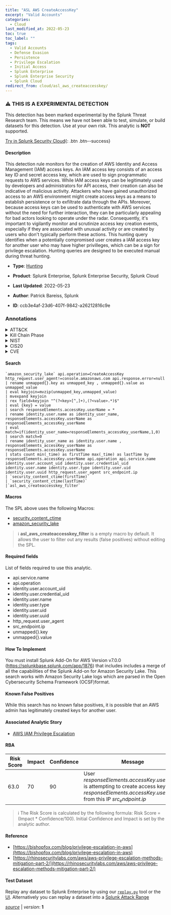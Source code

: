 ```yaml
---
title: "ASL AWS CreateAccessKey"
excerpt: "Valid Accounts"
categories:
  - Cloud
last_modified_at: 2022-05-23
toc: true
toc_label: ""
tags:
  - Valid Accounts
  - Defense Evasion
  - Persistence
  - Privilege Escalation
  - Initial Access
  - Splunk Enterprise
  - Splunk Enterprise Security
  - Splunk Cloud
redirect_from: cloud/asl_aws_createaccesskey/
---
```


### :warning: THIS IS A EXPERIMENTAL DETECTION
This detection has been marked experimental by the Splunk Threat Research team. This means we have not been able to test, simulate, or build datasets for this detection. Use at your own risk. This analytic is **NOT** supported.


[Try in Splunk Security Cloud](https://www.splunk.com/en_us/cyber-security.html){: .btn .btn--success}

#### Description

This detection rule monitors for the creation of AWS Identity and Access Management (IAM) access keys. An IAM access key consists of an access key ID and secret access key, which are used to sign programmatic requests to AWS services. While IAM access keys can be legitimately used by developers and administrators for API access, their creation can also be indicative of malicious activity. Attackers who have gained unauthorized access to an AWS environment might create access keys as a means to establish persistence or to exfiltrate data through the APIs. Moreover, because access keys can be used to authenticate with AWS services without the need for further interaction, they can be particularly appealing for bad actors looking to operate under the radar. Consequently, it&#39;s important to vigilantly monitor and scrutinize access key creation events, especially if they are associated with unusual activity or are created by users who don&#39;t typically perform these actions. This hunting query identifies when a potentially compromised user creates a IAM access key for another user who may have higher privilleges, which can be a sign for privilege escalation. Hunting queries are designed to be executed manual during threat hunting.

- **Type**: [Hunting](https://github.com/splunk/security_content/wiki/Detection-Analytic-Types)
- **Product**: Splunk Enterprise, Splunk Enterprise Security, Splunk Cloud

- **Last Updated**: 2022-05-23
- **Author**: Patrick Bareiss, Splunk
- **ID**: ccb3e4af-23d6-407f-9842-a26212816c9e

### Annotations
<details>
  <summary>ATT&CK</summary>

<div markdown="1">

#### [ATT&CK](https://attack.mitre.org/)

| ID          | Technique   | Tactic         |
| ----------- | ----------- |--------------- |
| [T1078](https://attack.mitre.org/techniques/T1078/) | Valid Accounts | Defense Evasion, Persistence, Privilege Escalation, Initial Access |

</div>
</details>


<details>
  <summary>Kill Chain Phase</summary>

<div markdown="1">

* Exploitation
* Installation
* Delivery


</div>
</details>


<details>
  <summary>NIST</summary>

<div markdown="1">

* DE.AE



</div>
</details>

<details>
  <summary>CIS20</summary>

<div markdown="1">

* CIS 10



</div>
</details>

<details>
  <summary>CVE</summary>

<div markdown="1">


</div>
</details>


#### Search

```
`amazon_security_lake` api.operation=CreateAccessKey http_request.user_agent!=console.amazonaws.com api.response.error=null 
| rename unmapped{}.key as unmapped_key , unmapped{}.value as unmapped_value 
| eval keyjoin=mvzip(unmapped_key,unmapped_value) 
| mvexpand keyjoin 
| rex field=keyjoin "^(?<key>[^,]+),(?<value>.*)$" 
| eval {key} = value 
| search responseElements.accessKey.userName = * 
| rename identity.user.name as identity_user_name, responseElements.accessKey.userName as responseElements_accessKey_userName 
| eval match=if(identity_user_name=responseElements_accessKey_userName,1,0) 
| search match=0 
| rename identity_user_name as identity.user.name , responseElements_accessKey_userName as responseElements.accessKey.userName 
| stats count min(_time) as firstTime max(_time) as lastTime by responseElements.accessKey.userName api.operation api.service.name identity.user.account_uid identity.user.credential_uid identity.user.name identity.user.type identity.user.uid identity.user.uuid http_request.user_agent src_endpoint.ip 
| `security_content_ctime(firstTime)` 
| `security_content_ctime(lastTime)` 
|`asl_aws_createaccesskey_filter`
```

#### Macros
The SPL above uses the following Macros:
* [security_content_ctime](https://github.com/splunk/security_content/blob/develop/macros/security_content_ctime.yml)
* [amazon_security_lake](https://github.com/splunk/security_content/blob/develop/macros/amazon_security_lake.yml)

> :information_source:
> **asl_aws_createaccesskey_filter** is a empty macro by default. It allows the user to filter out any results (false positives) without editing the SPL.



#### Required fields
List of fields required to use this analytic.
* api.service.name
* api.operation
* identity.user.account_uid
* identity.user.credential_uid
* identity.user.name
* identity.user.type
* identity.user.uid
* identity.user.uuid
* http_request.user_agent
* src_endpoint.ip
* unmapped{}.key
* unmapped{}.value



#### How To Implement
You must install Splunk Add-On for AWS Version v7.0.0 (https://splunkbase.splunk.com/app/1876) that includes includes a merge of all the capabilities of the Splunk Add-on for Amazon Security Lake. This search works with Amazon Security Lake logs which are parsed in the Open Cybersecurity Schema Framework (OCSF)format.
#### Known False Positives
While this search has no known false positives, it is possible that an AWS admin has legitimately created keys for another user.

#### Associated Analytic Story
* [AWS IAM Privilege Escalation](/stories/aws_iam_privilege_escalation)




#### RBA

| Risk Score  | Impact      | Confidence   | Message      |
| ----------- | ----------- |--------------|--------------|
| 63.0 | 70 | 90 | User $responseElements.accessKey.userName$ is attempting to create access keys for $responseElements.accessKey.userName$ from this IP $src_endpoint.ip$ |


> :information_source:
> The Risk Score is calculated by the following formula: Risk Score = (Impact * Confidence/100). Initial Confidence and Impact is set by the analytic author.


#### Reference

* [https://bishopfox.com/blog/privilege-escalation-in-aws](https://bishopfox.com/blog/privilege-escalation-in-aws)
* [https://rhinosecuritylabs.com/aws/aws-privilege-escalation-methods-mitigation-part-2/](https://rhinosecuritylabs.com/aws/aws-privilege-escalation-methods-mitigation-part-2/)



#### Test Dataset
Replay any dataset to Splunk Enterprise by using our [`replay.py`](https://github.com/splunk/attack_data#using-replaypy) tool or the [UI](https://github.com/splunk/attack_data#using-ui).
Alternatively you can replay a dataset into a [Splunk Attack Range](https://github.com/splunk/attack_range#replay-dumps-into-attack-range-splunk-server)




[*source*](https://github.com/splunk/security_content/tree/develop/detections/cloud/asl_aws_createaccesskey.yml) \| *version*: **1**